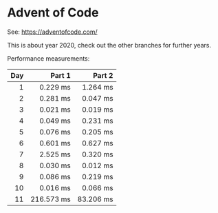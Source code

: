 # Advent of Code

See: https://adventofcode.com/

This is about year 2020, check out the other branches for further years.

Performance measurements:

| Day |   Part 1 |   Part 2 |
| --: | -------: | -------: |
|   1 | 0.229 ms | 1.264 ms |
|   2 | 0.281 ms | 0.047 ms |
|   3 | 0.021 ms | 0.019 ms |
|   4 | 0.049 ms | 0.231 ms |
|   5 | 0.076 ms | 0.205 ms |
|   6 | 0.601 ms | 0.627 ms |
|   7 | 2.525 ms | 0.320 ms |
|   8 | 0.030 ms | 0.012 ms |
|   9 | 0.086 ms | 0.219 ms |
|  10 | 0.016 ms | 0.066 ms |
|  11 | 216.573 ms | 83.206 ms |

